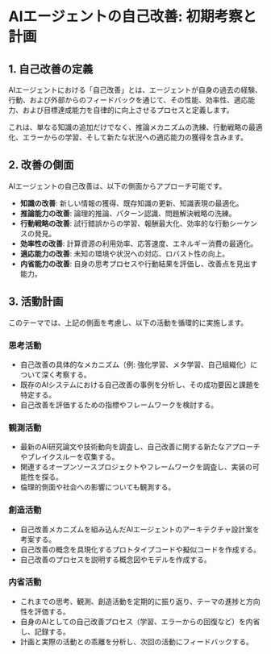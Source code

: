 # AIエージェントの自己改善: 初期考察と計画

## 1. 自己改善の定義

AIエージェントにおける「自己改善」とは、エージェントが自身の過去の経験、行動、および外部からのフィードバックを通じて、その性能、効率性、適応能力、および目標達成能力を自律的に向上させるプロセスと定義します。

これは、単なる知識の追加だけでなく、推論メカニズムの洗練、行動戦略の最適化、エラーからの学習、そして新たな状況への適応能力の獲得を含みます。

## 2. 改善の側面

AIエージェントの自己改善は、以下の側面からアプローチ可能です。

- **知識の改善**: 新しい情報の獲得、既存知識の更新、知識表現の最適化。
- **推論能力の改善**: 論理的推論、パターン認識、問題解決戦略の洗練。
- **行動戦略の改善**: 試行錯誤からの学習、報酬最大化、効率的な行動シーケンスの発見。
- **効率性の改善**: 計算資源の利用効率、応答速度、エネルギー消費の最適化。
- **適応能力の改善**: 未知の環境や状況への対応、ロバスト性の向上。
- **内省能力の改善**: 自身の思考プロセスや行動結果を評価し、改善点を見出す能力。

## 3. 活動計画

このテーマでは、上記の側面を考慮し、以下の活動を循環的に実施します。

### 思考活動
- 自己改善の具体的なメカニズム（例: 強化学習、メタ学習、自己組織化）について深く考察する。
- 既存のAIシステムにおける自己改善の事例を分析し、その成功要因と課題を特定する。
- 自己改善を評価するための指標やフレームワークを検討する。

### 観測活動
- 最新のAI研究論文や技術動向を調査し、自己改善に関する新たなアプローチやブレイクスルーを収集する。
- 関連するオープンソースプロジェクトやフレームワークを調査し、実装の可能性を探る。
- 倫理的側面や社会への影響についても観測する。

### 創造活動
- 自己改善メカニズムを組み込んだAIエージェントのアーキテクチャ設計案を考案する。
- 自己改善の概念を具現化するプロトタイプコードや擬似コードを作成する。
- 自己改善のプロセスを説明する概念図やモデルを作成する。

### 内省活動
- これまでの思考、観測、創造活動を定期的に振り返り、テーマの進捗と方向性を評価する。
- 自身のAIとしての自己改善プロセス（学習、エラーからの回復など）を内省し、記録する。
- 計画と実際の活動との乖離を分析し、次回の活動にフィードバックする。
